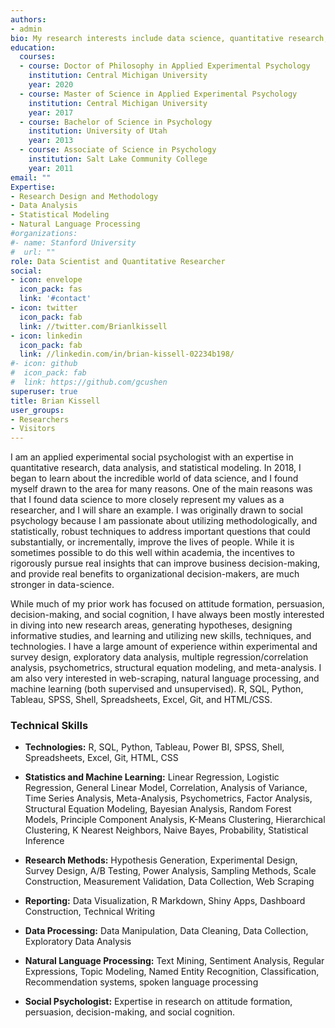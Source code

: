 ```yaml
---
authors:
- admin
bio: My research interests include data science, quantitative research, research methodology, and the intersection between data science and social psychology.
education:
  courses:
  - course: Doctor of Philosophy in Applied Experimental Psychology
    institution: Central Michigan University
    year: 2020
  - course: Master of Science in Applied Experimental Psychology
    institution: Central Michigan University
    year: 2017
  - course: Bachelor of Science in Psychology
    institution: University of Utah 
    year: 2013
  - course: Associate of Science in Psychology
    institution: Salt Lake Community College  
    year: 2011
email: ""
Expertise:
- Research Design and Methodology
- Data Analysis
- Statistical Modeling
- Natural Language Processing
#organizations:
#- name: Stanford University
#  url: ""
role: Data Scientist and Quantitative Researcher
social:
- icon: envelope
  icon_pack: fas
  link: '#contact'
- icon: twitter
  icon_pack: fab
  link: //twitter.com/Brianlkissell
- icon: linkedin
  icon_pack: fab
  link: //linkedin.com/in/brian-kissell-02234b198/
#- icon: github
#  icon_pack: fab
#  link: https://github.com/gcushen
superuser: true
title: Brian Kissell
user_groups:
- Researchers
- Visitors
---
```


I am an applied experimental social psychologist with an expertise in quantitative research, data analysis, and statistical modeling. In 2018, I began to learn about the incredible world of data science, and I found myself drawn to the area for many reasons. One of the main reasons was that I found data science to more closely represent my values as a researcher, and I will share an example. I was originally drawn to social psychology because I am passionate about utilizing methodologically, and statistically, robust techniques to address important questions that could substantially, or incrementally, improve the lives of people. While it is sometimes possible to do this well within academia, the incentives to rigorously pursue real insights that can improve business decision-making, and provide real benefits to organizational decision-makers, are much stronger in data-science.

While much of my prior work has focused on attitude formation, persuasion, decision-making, and social cognition, I have always been mostly interested in diving into new research areas, generating hypotheses, designing informative studies, and learning and utilizing new skills, techniques, and technologies. I have a large amount of experience within experimental and survey design, exploratory data analysis, multiple regression/correlation analysis, psychometrics, structural equation modeling, and meta-analysis. I am also very interested in web-scraping, natural language processing, and machine learning (both supervised and unsupervised).  R, SQL, Python, Tableau, SPSS, Shell, Spreadsheets, Excel, Git, and HTML/CSS.

### Technical Skills

+	**Technologies:** R, SQL, Python, Tableau, Power BI, SPSS, Shell, Spreadsheets, Excel, Git, HTML, CSS

+	**Statistics and Machine Learning:** Linear Regression, Logistic Regression, General Linear Model, Correlation, Analysis of Variance, Time Series Analysis, Meta-Analysis, Psychometrics, Factor Analysis, Structural Equation Modeling, Bayesian Analysis, Random Forest Models, Principle Component Analysis, K-Means Clustering, Hierarchical Clustering, K Nearest Neighbors, Naive Bayes, Probability, Statistical Inference 

+	**Research Methods:** Hypothesis Generation, Experimental Design, Survey Design, A/B Testing, Power Analysis, Sampling Methods, Scale Construction, Measurement Validation, Data Collection, Web Scraping 

+	**Reporting:** Data Visualization, R Markdown, Shiny Apps, Dashboard Construction, Technical Writing

+	**Data Processing:** Data Manipulation, Data Cleaning, Data Collection, Exploratory Data Analysis

+	**Natural Language Processing:** Text Mining, Sentiment Analysis, Regular Expressions, Topic Modeling, Named Entity Recognition, Classification, Recommendation systems, spoken language processing

+	**Social Psychologist:** Expertise in research on attitude formation, persuasion, decision-making, and social cognition.
